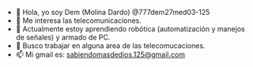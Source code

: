 - 👋 Hola, yo soy Dem (Molina Dardo) @777dem27med03-125
- 👀 Me interesa las telecomunicaciones. 
- 🌱 Actualmente estoy aprendiendo robótica (automatización y manejos de señales) y armado de PC.
- 💞️ Busco trabajar en alguna area de las telecomucaciones.
- 📫 Mi gmail es: sabiendomasdedios.125@gmail.com

<!---
777dem27med03-125/777dem27med03-125 is a ✨ special ✨ repository because its `README.md` (this file) appears on your GitHub profile.
You can click the Preview link to take a look at your changes.
--->
